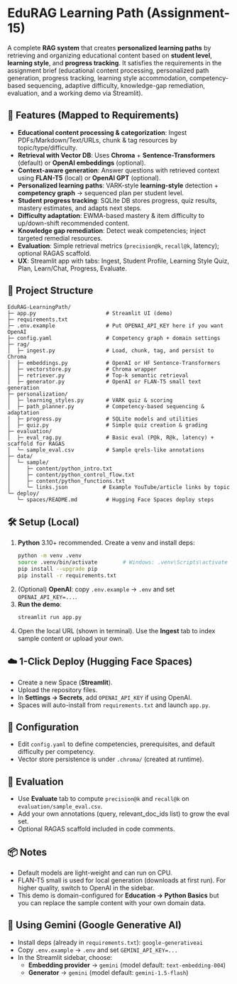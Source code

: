 # EduRAG Learning Path (Assignment-15)

A complete **RAG system** that creates **personalized learning paths** by retrieving and organizing educational content based on **student level**, **learning style**, and **progress tracking**. It satisfies the requirements in the assignment brief (educational content processing, personalized path generation, progress tracking, learning style accommodation, competency-based sequencing, adaptive difficulty, knowledge-gap remediation, evaluation, and a working demo via Streamlit).

## 🚀 Features (Mapped to Requirements)
- **Educational content processing & categorization**: Ingest PDFs/Markdown/Text/URLs, chunk & tag resources by topic/type/difficulty.
- **Retrieval with Vector DB**: Uses **Chroma** + **Sentence-Transformers** (default) or **OpenAI embeddings** (optional).
- **Context-aware generation**: Answer questions with retrieved context using **FLAN-T5** (local) or **OpenAI GPT** (optional).
- **Personalized learning paths**: VARK-style **learning-style** detection + **competency graph** → sequenced plan per student level.
- **Student progress tracking**: SQLite DB stores progress, quiz results, mastery estimates, and adapts next steps.
- **Difficulty adaptation**: EWMA-based mastery & item difficulty to up/down-shift recommended content.
- **Knowledge gap remediation**: Detect weak competencies; inject targeted remedial resources.
- **Evaluation**: Simple retrieval metrics (`precision@k`, `recall@k`, latency); optional RAGAS scaffold.
- **UX**: Streamlit app with tabs: Ingest, Student Profile, Learning Style Quiz, Plan, Learn/Chat, Progress, Evaluate.

## 🧩 Project Structure
```
EduRAG-LearningPath/
├─ app.py                      # Streamlit UI (demo)
├─ requirements.txt
├─ .env.example                # Put OPENAI_API_KEY here if you want OpenAI
├─ config.yaml                 # Competency graph + domain settings
├─ rag/
│  ├─ ingest.py                # Load, chunk, tag, and persist to Chroma
│  ├─ embeddings.py            # OpenAI or HF Sentence-Transformers
│  ├─ vectorstore.py           # Chroma wrapper
│  ├─ retriever.py             # Top-k semantic retrieval
│  ├─ generator.py             # OpenAI or FLAN-T5 small text generation
├─ personalization/
│  ├─ learning_styles.py       # VARK quiz & scoring
│  ├─ path_planner.py          # Competency-based sequencing & adaptation
│  ├─ progress.py              # SQLite models and utilities
│  ├─ quiz.py                  # Simple quiz creation & grading
├─ evaluation/
│  ├─ eval_rag.py              # Basic eval (P@k, R@k, latency) + scaffold for RAGAS
│  └─ sample_eval.csv          # Sample qrels-like annotations
├─ data/
│  └─ sample/
│     ├─ content/python_intro.txt
│     ├─ content/python_control_flow.txt
│     ├─ content/python_functions.txt
│     └─ links.json           # Example YouTube/article links by topic
└─ deploy/
   └─ spaces/README.md         # Hugging Face Spaces deploy steps
```

## 🛠️ Setup (Local)
1. **Python** 3.10+ recommended. Create a venv and install deps:
   ```bash
   python -m venv .venv
   source .venv/bin/activate        # Windows: .venv\Scripts\activate
   pip install --upgrade pip
   pip install -r requirements.txt
   ```
2. (Optional) **OpenAI**: copy `.env.example` → `.env` and set `OPENAI_API_KEY=...`.
3. **Run the demo**:
   ```bash
   streamlit run app.py
   ```
4. Open the local URL (shown in terminal). Use the **Ingest** tab to index sample content or upload your own.

## ☁️ 1-Click Deploy (Hugging Face Spaces)
- Create a new Space (**Streamlit**).
- Upload the repository files.
- In **Settings → Secrets**, add `OPENAI_API_KEY` if using OpenAI.
- Spaces will auto-install from `requirements.txt` and launch `app.py`.

## 🔧 Configuration
- Edit `config.yaml` to define competencies, prerequisites, and default difficulty per competency.
- Vector store persistence is under `.chroma/` (created at runtime).

## 🧪 Evaluation
- Use **Evaluate** tab to compute `precision@k` and `recall@k` on `evaluation/sample_eval.csv`.
- Add your own annotations (query, relevant_doc_ids list) to grow the eval set.
- Optional RAGAS scaffold included in code comments.

## 📦 Notes
- Default models are light-weight and can run on CPU.
- FLAN-T5 small is used for local generation (downloads at first run). For higher quality, switch to OpenAI in the sidebar.
- This demo is domain-configured for **Education → Python Basics** but you can replace the sample content with your own domain data.


## 🔑 Using Gemini (Google Generative AI)
- Install deps (already in `requirements.txt`): `google-generativeai`
- Copy `.env.example` → `.env` and set `GEMINI_API_KEY=...`
- In the Streamlit sidebar, choose:
  - **Embedding provider** → `gemini` (model default: `text-embedding-004`)
  - **Generator** → `gemini` (model default: `gemini-1.5-flash`)

